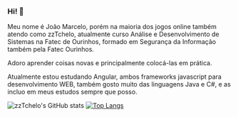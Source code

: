 ### Hi! 👋

Meu nome é João Marcelo, porém na maioria dos jogos online também atendo como zzTchelo, atualmente curso Análise e Desenvolvimento de Sistemas na Fatec de Ourinhos, formado em Segurança da Informação também pela Fatec Ourinhos.

Adoro aprender coisas novas e principalmente colocá-las em prática.

Atualmente estou estudando Angular, ambos frameworks javascript para desenvolvimento WEB, também gosto muito das linguagens Java e C#, e as incluo em meus estudos sempre que posso.

![zzTchelo's GitHub stats](https://github-readme-stats.vercel.app/api?username=zzTchelo&show_icons=true&theme=dark)
[![Top Langs](https://github-readme-stats.vercel.app/api/top-langs/?username=zzTchelo&layout=donut)](https://github.com/zzTchelo/github-readme-stats)
<!-- 
  ![Top Langs](https://github-readme-stats.vercel.app/api/top-langs/?username=zzTchelo&layout=compact&theme=dark)
-->

<!--
**zzTchelo/zztchelo** is a ✨ _special_ ✨ repository because its `README.md` (this file) appears on your GitHub profile.

Here are some ideas to get you started:

- 🔭 I’m currently working on ...
- 🌱 I’m currently learning ...
- 👯 I’m looking to collaborate on ...
- 🤔 I’m looking for help with ...
- 💬 Ask me about ...
- 📫 How to reach me: ...
- 😄 Pronouns: ...
- ⚡ Fun fact: ...
-->
